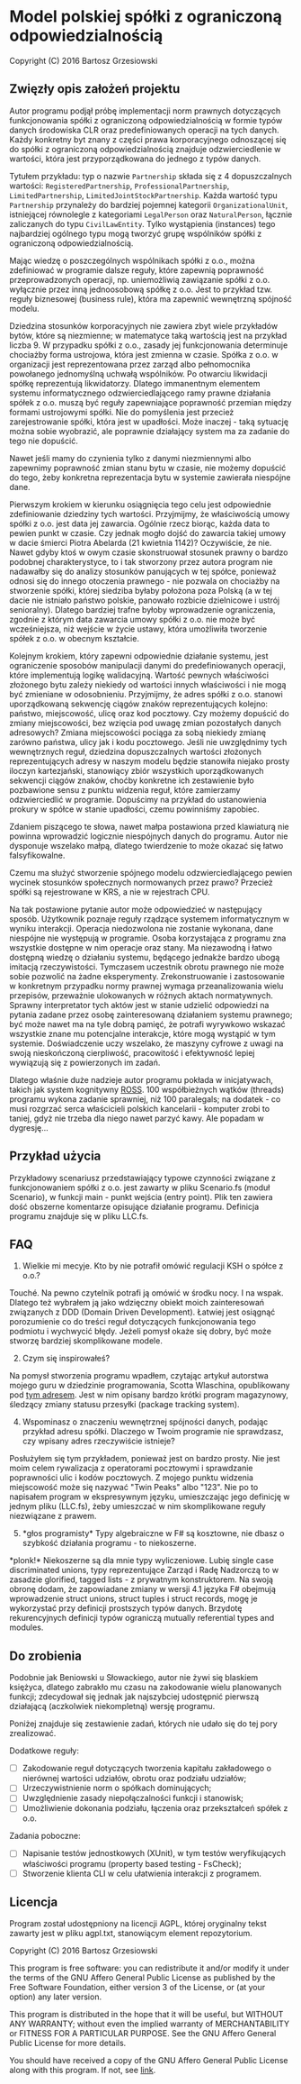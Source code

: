 # Model polskiej spółki z ograniczoną odpowiedzialnością
Copyright (C) 2016  Bartosz Grzesiowski

## Zwięzły opis założeń projektu
Autor programu podjął próbę implementacji norm prawnych dotyczących funkcjonowania spółki z ograniczoną odpowiedzialnością
w formie typów danych środowiska CLR oraz predefiniowanych operacji na tych danych. Każdy konkretny byt znany z części prawa korporacyjnego
odnoszącej się do spółki z ograniczoną odpowiedzialnością znajduje odzwierciedlenie w wartości, która jest przyporządkowana do jednego
z typów danych.

Tytułem przykładu: typ o nazwie `Partnership` składa się z 4 dopuszczalnych wartości: `RegisteredPartnership`, `ProfessionalPartnership`,
`LimitedPartnership`, `LimitedJointStockPartnership`. Każda wartość typu `Partnership` przynależy do bardziej pojemnej kategorii
`OrganizationalUnit`, istniejącej równolegle z kategoriami `LegalPerson` oraz `NaturalPerson`, łącznie zaliczanych do typu
`CivilLawEntity`. Tylko wystąpienia (instances) tego najbardziej ogólnego typu mogą tworzyć grupę wspólników spółki z ograniczoną
odpowiedzialnością.

Mając wiedzę o poszczególnych wspólnikach spółki z o.o., można zdefiniować w programie dalsze reguły, które zapewnią poprawność
przeprowadzonych operacji, np. uniemożliwią zawiązanie spółki z o.o. wyłącznie przez inną jednoosobową spółkę z o.o. Jest to
przykład tzw. reguły biznesowej (business rule), która ma zapewnić wewnętrzną spójność modelu.

Dziedzina stosunków korporacyjnych nie zawiera zbyt wiele przykładów bytów, które są niezmienne; w matematyce taką wartością jest
na przykład liczba 9. W przypadku spółki z o.o., zasady jej funkcjonowania determinuje chociażby forma ustrojowa, która jest zmienna
w czasie. Spółka z o.o. w organizacji jest reprezentowana przez zarząd albo pełnomocnika powołanego jednomyślną uchwałą wspólników.
Po otwarciu likwidacji spółkę reprezentują likwidatorzy. Dlatego immanentnym elementem systemu informatycznego odzwierciedlającego
ramy prawne działania spółek z o.o. muszą być reguły zapewniające poprawność przemian między formami ustrojowymi spółki. Nie do
pomyślenia jest przecież zarejestrowanie spółki, która jest w upadłości. Może inaczej - taką sytuację można sobie wyobrazić, ale
poprawnie działający system ma za zadanie do tego nie dopuścić.

Nawet jeśli mamy do czynienia tylko z danymi niezmiennymi albo zapewnimy poprawność zmian stanu bytu w czasie, nie możemy dopuścić
do tego, żeby konkretna reprezentacja bytu w systemie zawierała niespójne dane.

Pierwszym krokiem w kierunku osiągnięcia tego celu jest odpowiednie zdefiniowanie dziedziny tych wartości. Przyjmijmy, że właściwością
umowy spółki z o.o. jest data jej zawarcia. Ogólnie rzecz biorąc, każda data to pewien punkt w czasie. Czy jednak mogło dojść do zawarcia
takiej umowy w dacie śmierci Piotra Abelarda (21 kwietnia 1142)? Oczywiście, że nie. Nawet gdyby ktoś w owym czasie skonstruował stosunek
prawny o bardzo podobnej charakterystyce, to i tak stworzony przez autora program nie nadawałby się do analizy stosunków panujących w tej
spółce, ponieważ odnosi się do innego otoczenia prawnego - nie pozwala on chociażby na stworzenie spółki, której siedziba byłaby położona
poza Polską (a w tej dacie nie istniało państwo polskie, panowało rozbicie dzielnicowe i ustrój senioralny). Dlatego bardziej trafne byłoby
wprowadzenie ograniczenia, zgodnie z którym data zawarcia umowy spółki z o.o. nie może być wcześniejsza, niż wejście w życie ustawy,
która umożliwiła tworzenie spółek z o.o. w obecnym kształcie.

Kolejnym krokiem, który zapewni odpowiednie działanie systemu, jest ograniczenie sposobów manipulacji danymi do predefiniowanych operacji,
które implementują logikę walidacyjną. Wartość pewnych właściwości złożonego bytu zależy niekiedy od wartości innych właściwości i nie
mogą być zmieniane w odosobnieniu. Przyjmijmy, że adres spółki z o.o. stanowi uporządkowaną sekwencję ciągów znaków reprezentujących
kolejno: państwo, miejscowość, ulicę oraz kod pocztowy. Czy możemy dopuścić do zmiany miejscowości, bez wzięcia pod uwagę zmian pozostałych
danych adresowych? Zmiana miejscowości pociąga za sobą niekiedy zmianę zarówno państwa, ulicy jak i kodu pocztowego. Jeśli nie uwzględnimy
tych wewnętrznych reguł, dziedzina dopuszczalnych wartości złożonych reprezentujących adresy w naszym modelu będzie stanowiła niejako
prosty iloczyn kartezjański, stanowiący zbiór wszystkich uporządkowanych sekwencji ciągów znaków, choćby konkretne ich zestawienie było
pozbawione sensu z punktu widzenia reguł, które zamierzamy odzwierciedlić w programie. Dopuścimy na przykład do ustanowienia prokury
w spółce w stanie upadłości, czemu powinniśmy zapobiec.

Zdaniem piszącego te słowa, nawet małpa postawiona przed klawiaturą nie powinna wprowadzić logicznie niespójnych
danych do programu. Autor nie dysponuje wszelako małpą, dlatego twierdzenie to może okazać się łatwo falsyfikowalne.

Czemu ma służyć stworzenie spójnego modelu odzwierciedlającego pewien wycinek stosunków społecznych normowanych przez
prawo? Przecież spółki są rejestrowane w KRS, a nie w rejestrach CPU.

Na tak postawione pytanie autor może odpowiedzieć w następujący sposób. Użytkownik poznaje reguły rządzące systemem
informatycznym w wyniku interakcji. Operacja niedozwolona nie zostanie wykonana, dane niespójne nie występują w programie.
Osoba korzystająca z programu zna wszystkie dostępne w nim operacje oraz stany. Ma niezawodną i łatwo dostępną wiedzę o działaniu
systemu, będącego jednakże bardzo ubogą imitacją rzeczywistości. Tymczasem uczestnik obrotu prawnego nie może sobie pozwolić na
żadne eksperymenty. Zrekonstruowanie i zastosowanie w konkretnym przypadku normy prawnej wymaga przeanalizowania wielu przepisów,
przeważnie ulokowanych w różnych aktach normatywnych. Sprawny interpretator tych aktów jest w stanie udzielić odpowiedzi na pytania
zadane przez osobę zainteresowaną działaniem systemu prawnego; być może nawet ma na tyle dobrą pamięć, że potrafi wyrywkowo wskazać
wszystkie znane mu potencjalne interakcje, które mogą wystąpić w tym systemie. Doświadczenie uczy wszelako, że maszyny cyfrowe
z uwagi na swoją nieskończoną cierpliwość, pracowitość i efektywność lepiej wywiązują się z powierzonych im zadań.

Dlatego właśnie duże nadzieje autor programu pokłada w inicjatywach, takich jak system kognitywny [ROSS](http://www.rossintelligence.com/).
100 współbieżnych wątków (threads) programu wykona zadanie sprawniej, niż 100 paralegals; na dodatek - co musi rozgrzać serca właścicieli
polskich kancelarii - komputer zrobi to taniej, gdyż nie trzeba dla niego nawet parzyć kawy. Ale popadam w dygresję...

## Przykład użycia
Przykładowy scenariusz przedstawiający typowe czynności związane z funkcjonowaniem spółki z o.o. jest zawarty w pliku Scenario.fs
(moduł Scenario), w funkcji main - punkt wejścia (entry point). Plik ten zawiera dość obszerne komentarze opisujące działanie programu.
Definicja programu znajduje się w pliku LLC.fs.

## FAQ
1. Wielkie mi mecyje. Kto by nie potrafił omówić regulacji KSH o spółce z o.o.?

Touché. Na pewno czytelnik potrafi ją omówić w środku nocy. I na wspak. Dlatego też wybrałem ją jako wdzięczny obiekt moich
zainteresowań związanych z DDD (Domain Driven Development). Łatwiej jest osiągnąć porozumienie co do treści reguł
dotyczących funkcjonowania tego podmiotu i wychwycić błędy. Jeżeli pomysł okaże się dobry, być może stworzę bardziej
skomplikowane modele.

2. Czym się inspirowałeś?

Na pomysł stworzenia programu wpadłem, czytając artykuł autorstwa mojego guru w dziedzinie programowania, Scotta Wlaschina, opublikowany
pod [tym adresem](https://fsharpforfunandprofit.com/posts/designing-with-types-representing-states/). Jest w nim opisany bardzo krótki
program magazynowy, śledzący zmiany statusu przesyłki (package tracking system).

4. Wspominasz o znaczeniu wewnętrznej spójności danych, podając przykład adresu spółki. Dlaczego w Twoim programie nie sprawdzasz, czy
wpisany adres rzeczywiście istnieje?

Posłużyłem się tym przykładem, ponieważ jest on bardzo prosty. Nie jest moim celem rywalizacja z operatorami pocztowymi i sprawdzanie
poprawności ulic i kodów pocztowych. Z mojego punktu widzenia miejscowość może się nazywać "Twin Peaks" albo "123". Nie po to napisałem
program w ekspresywnym języku, umieszczając jego definicję w jednym pliku (LLC.fs), żeby umieszczać w nim skomplikowane reguły niezwiązane
z prawem.

5. \*głos programisty\* Typy algebraiczne w F# są kosztowne, nie dbasz o szybkość działania programu - to niekoszerne.

\*plonk!\* Niekoszerne są dla mnie typy wyliczeniowe. Lubię single case discriminated unions, typy reprezentujące Zarząd i Radę Nadzorczą
to w zasadzie glorified, tagged lists - z prywatnym konstruktorem. Na swoją obronę dodam, że zapowiadane zmiany w wersji 4.1 języka F#
obejmują wprowadzenie struct unions, struct tuples i struct records, mogę je wykorzystać przy definicji prostszych typów danych. Brzydotę
rekurencyjnych definicji typów ograniczą mutually referential types and modules.

## Do zrobienia
Podobnie jak Beniowski u Słowackiego, autor nie żywi się blaskiem księżyca, dlatego zabrakło mu czasu na zakodowanie
wielu planowanych funkcji; zdecydował się jednak jak najszybciej udostępnić pierwszą działającą (aczkolwiek
niekompletną) wersję programu.

Poniżej znajduje się zestawienie zadań, których nie udało się do tej pory zrealizować.

Dodatkowe reguły:
* [ ] Zakodowanie reguł dotyczących tworzenia kapitału zakładowego o nierównej wartości udziałów, obrotu oraz podziału udziałów;
* [ ] Urzeczywistnienie norm o spółkach dominujących;
* [ ] Uwzględnienie zasady niepołączalności funkcji i stanowisk;
* [ ] Umożliwienie dokonania podziału, łączenia oraz przekształceń spółek z o.o.

Zadania poboczne:
* [ ] Napisanie testów jednostkowych (XUnit), w tym testów weryfikujących właściwości programu (property based 
testing - FsCheck);
* [ ] Stworzenie klienta CLI w celu ułatwienia interakcji z programem.

## Licencja
Program został udostępniony na licencji AGPL, której oryginalny tekst zawarty jest w pliku agpl.txt, stanowiącym
element repozytorium.

Copyright (C) 2016  Bartosz Grzesiowski

This program is free software: you can redistribute it and/or modify
it under the terms of the GNU Affero General Public License as published by
the Free Software Foundation, either version 3 of the License, or
(at your option) any later version.

This program is distributed in the hope that it will be useful,
but WITHOUT ANY WARRANTY; without even the implied warranty of
MERCHANTABILITY or FITNESS FOR A PARTICULAR PURPOSE.  See the
GNU Affero General Public License for more details.

You should have received a copy of the GNU Affero General Public License
along with this program.  If not, see [link](http://www.gnu.org/licenses/).

